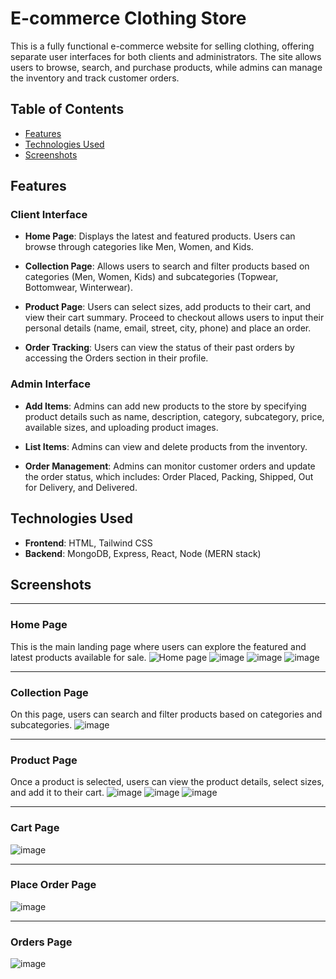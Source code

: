 # E-commerce Clothing Store

This is a fully functional e-commerce website for selling clothing, offering separate user interfaces for both clients and administrators. The site allows users to browse, search, and purchase products, while admins can manage the inventory and track customer orders.

## Table of Contents
- [Features](#features)
- [Technologies Used](#technologies-used)
- [Screenshots](#screenshots)

## Features

### Client Interface
- **Home Page**: Displays the latest and featured products. Users can browse through categories like Men, Women, and Kids.
  
- **Collection Page**: Allows users to search and filter products based on categories (Men, Women, Kids) and subcategories (Topwear, Bottomwear, Winterwear).
  
- **Product Page**: Users can select sizes, add products to their cart, and view their cart summary. Proceed to checkout allows users to input their personal details (name, email, street, city, phone) and place an order.

- **Order Tracking**: Users can view the status of their past orders by accessing the Orders section in their profile.

### Admin Interface
- **Add Items**: Admins can add new products to the store by specifying product details such as name, description, category, subcategory, price, available sizes, and uploading product images.

- **List Items**: Admins can view and delete products from the inventory.

- **Order Management**: Admins can monitor customer orders and update the order status, which includes: Order Placed, Packing, Shipped, Out for Delivery, and Delivered.

## Technologies Used
- **Frontend**: HTML, Tailwind CSS
- **Backend**: MongoDB, Express, React, Node (MERN stack)

## Screenshots
---
### **Home Page**
This is the main landing page where users can explore the featured and latest products available for sale.
![Home page](https://github.com/user-attachments/assets/d10f45e9-7e62-4f11-8c11-fd9568917b22)
![image](https://github.com/user-attachments/assets/f6b9de87-4492-4353-b78d-e2f5c0e4a6b3)
![image](https://github.com/user-attachments/assets/7bc4c242-b668-4c42-84dc-39d21244cc54)
![image](https://github.com/user-attachments/assets/15e943e4-58c7-42dc-bc97-042354b5c538)

---

### **Collection Page**
On this page, users can search and filter products based on categories and subcategories.
![image](https://github.com/user-attachments/assets/c24fde57-c9e0-423f-984a-27472501c1c2)

---

### **Product Page**
Once a product is selected, users can view the product details, select sizes, and add it to their cart.
![image](https://github.com/user-attachments/assets/30047697-606d-4a87-ac9e-7acacdf3c099)
![image](https://github.com/user-attachments/assets/07bde4ed-c233-47a4-b763-a81c5447ee02)
![image](https://github.com/user-attachments/assets/9655e352-8363-485d-9900-738aa065c8a3)

---

### **Cart Page**
![image](https://github.com/user-attachments/assets/f890976c-93fb-4585-9693-5bfc45a86eca)

---

### **Place Order Page**
![image](https://github.com/user-attachments/assets/c40c8e83-5035-4d31-a113-721d785294c3)

---

### **Orders Page**
![image](https://github.com/user-attachments/assets/4067f95d-6769-471e-8f2f-1c0c47752ff9)









